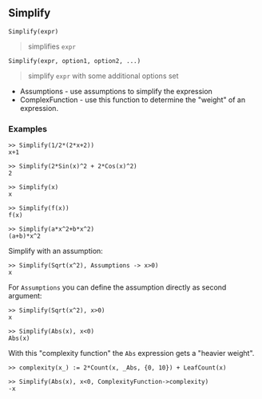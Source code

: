 ## Simplify 

```
Simplify(expr)
```

> simplifies `expr`

```
Simplify(expr, option1, option2, ...)
```

> simplify `expr` with some additional options set

* Assumptions - use assumptions to simplify the expression
* ComplexFunction - use this function to determine the "weight" of an expression.

### Examples

```
>> Simplify(1/2*(2*x+2))
x+1

>> Simplify(2*Sin(x)^2 + 2*Cos(x)^2)
2

>> Simplify(x)
x

>> Simplify(f(x))
f(x)

>> Simplify(a*x^2+b*x^2)
(a+b)*x^2
```

Simplify with an assumption:
```
>> Simplify(Sqrt(x^2), Assumptions -> x>0)
x
```

For `Assumptions` you can define the assumption directly as second argument:
```
>> Simplify(Sqrt(x^2), x>0)
x
```

```
>> Simplify(Abs(x), x<0)
Abs(x)
```

With this "complexity function" the `Abs` expression gets a "heavier weight".
```
>> complexity(x_) := 2*Count(x, _Abs, {0, 10}) + LeafCount(x)

>> Simplify(Abs(x), x<0, ComplexityFunction->complexity)
-x
```